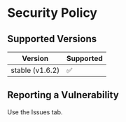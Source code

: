# Security Policy

## Supported Versions

| Version         | Supported          |
|-----------------|--------------------|
| stable (v1.6.2) | :white_check_mark: |

## Reporting a Vulnerability

Use the Issues tab.
